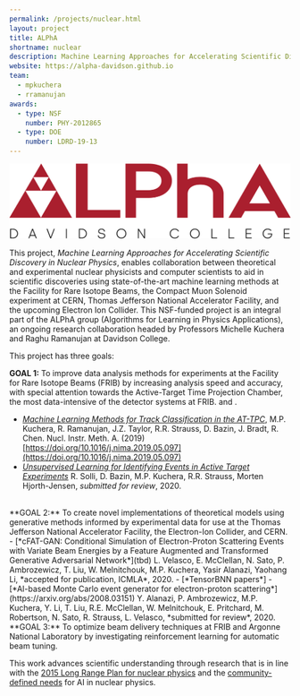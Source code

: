 ```yaml
---
permalink: /projects/nuclear.html
layout: project
title: ALPhA
shortname: nuclear
description: Machine Learning Approaches for Accelerating Scientific Discovery in Nuclear Physics
website: https://alpha-davidson.github.io
team:
  - mpkuchera
  - rramanujan
awards:
  - type: NSF
    number: PHY-2012865
  - type: DOE
    number: LDRD-19-13
---
```



<img src="/assets/images/posts/20201120-ALPhA-horizontal.png" alt="ALPhA logo" width="800px" class="alpha-head"/>


This project, *Machine Learning Approaches for Accelerating Scientific Discovery in Nuclear Physics*, enables collaboration between theoretical and experimental nuclear physicists and computer scientists to aid in scientific discoveries using state-of-the-art machine learning methods at the Facility for Rare Isotope Beams, the Compact Muon Solenoid experiment at CERN, Thomas Jefferson National Accelerator Facility, and the upcoming Electron Ion Collider. This NSF-funded project is an integral part of the ALPhA group (Algorithms for Learning in Physics Applications), an ongoing research collaboration headed by Professors Michelle Kuchera and Raghu Ramanujan at Davidson College.

This project has three goals:

**GOAL 1:** To improve data analysis methods for experiments at the Facility for Rare Isotope Beams (FRIB) by increasing analysis speed and accuracy, with special attention towards the Active-Target Time Projection Chamber, the most data-intensive of the detector systems at FRIB. and .
  - [*Machine Learning Methods for Track Classification in the AT-TPC*](https://arxiv.org/abs/1810.10350), M.P. Kuchera, R. Ramanujan, J.Z. Taylor, R.R. Strauss, D. Bazin, J. Bradt, R. Chen. Nucl. Instr. Meth. A. (2019) [https://doi.org/10.1016/j.nima.2019.05.097](https://doi.org/10.1016/j.nima.2019.05.097)
  - [*Unsupervised Learning for Identifying Events in Active Target Experiments*](https://arxiv.org/abs/2008.02757) R. Solli, D. Bazin, M.P. Kuchera, R.R. Strauss, Morten Hjorth-Jensen, *submitted for review*, 2020.

<br>
**GOAL 2:** To create novel implementations of theoretical models using generative methods informed by experimental data for use at the Thomas Jefferson National Accelerator Facility, the Electron-Ion Collider, and CERN. <!--This work uses generative adversarial networks and mixture density neural networks, with investigations into other novel methods.-->
  -  [*cFAT-GAN: Conditional Simulation of Electron-Proton Scattering Events with Variate Beam Energies by a Feature Augmented and Transformed Generative Adversarial Network*](tbd) L. Velasco, E. McClellan, N. Sato, P. Ambrozewicz, T. Liu, W. Melnitchouk, M.P. Kuchera, Yasir Alanazi, Yaohang Li, *accepted for publication, ICMLA*, 2020.
  - [*TensorBNN papers*]
  - [*AI-based Monte Carlo event generator for electron-proton scattering*](https://arxiv.org/abs/2008.03151) Y. Alanazi, P. Ambrozewicz, M.P. Kuchera, Y. Li, T. Liu, R.E.
  McClellan, W. Melnitchouk, E. Pritchard, M. Robertson, N. Sato, R. Strauss,
  L. Velasco, *submitted for review*, 2020.

<br>
**GOAL 3:** To optimize beam delivery techniques at FRIB and Argonne National Laboratory by investigating reinforcement learning for automatic beam tuning.


This work advances scientific understanding through research that is in line
with the [2015 Long Range Plan for nuclear physics](http://science.energy.gov/~/media/np/nsac/pdf/docs/nuclear_science_low_res.pdf) and the [community-defined needs](https://arxiv.org/abs/2006.05422) for AI in nuclear physics.
